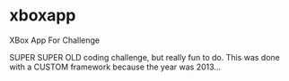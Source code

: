 # xboxapp
XBox App For Challenge

SUPER SUPER OLD coding challenge, but really fun to do. This was done with a CUSTOM framework because the year was 2013...